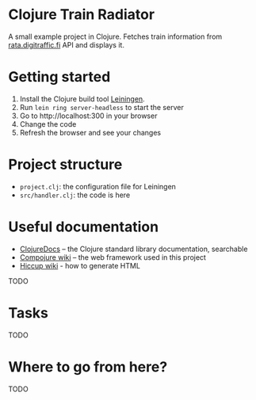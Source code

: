 Clojure Train Radiator
======================

A small example project in Clojure. Fetches train information from
[rata.digitraffic.fi](https://rata.digitraffic.fi/) API and displays
it.

Getting started
===============

1. Install the Clojure build tool [Leiningen](https://leiningen.org).
2. Run `lein ring server-headless` to start the server
3. Go to http://localhost:300 in your browser
4. Change the code
5. Refresh the browser and see your changes

Project structure
=================

- `project.clj`: the configuration file for Leiningen
- `src/handler.clj`: the code is here

Useful documentation
====================

- [ClojureDocs](https://clojuredocs.org) – the Clojure standard library documentation, searchable
- [Compojure wiki](https://github.com/weavejester/compojure/wiki) – the web framework used in this project
- [Hiccup wiki](https://github.com/weavejester/hiccup/wiki) - how to generate HTML

TODO

Tasks
=====

TODO

Where to go from here?
======================

TODO
